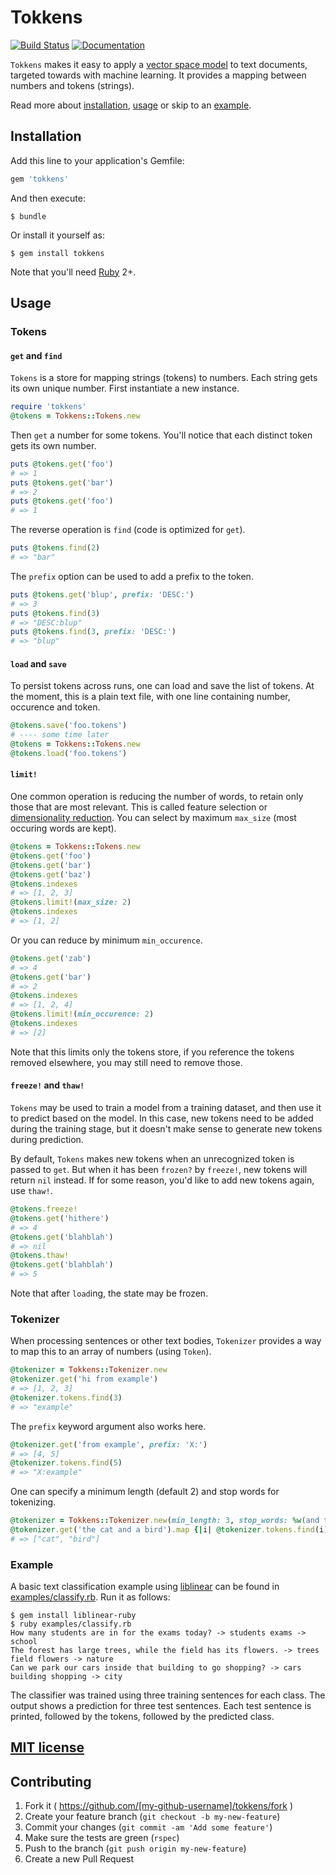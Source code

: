 # Tokkens

[![Build Status](https://travis-ci.org/q-m/tokkens-ruby.svg?branch=master)](https://travis-ci.org/q-m/tokkens-ruby)
[![Documentation](https://img.shields.io/badge/yard-docs-blue.svg)](http://www.rubydoc.info/github/q-m/tokkens-ruby/master)

`Tokkens` makes it easy to apply a [vector space model](https://en.wikipedia.org/wiki/Vector_space_model)
to text documents, targeted towards with machine learning. It provides a mapping
between numbers and tokens (strings).

Read more about [installation](#installation),  [usage](#usage) or skip to an [example](#example).

## Installation

Add this line to your application's Gemfile:

```ruby
gem 'tokkens'
```

And then execute:

    $ bundle

Or install it yourself as:

    $ gem install tokkens

Note that you'll need [Ruby](http://ruby-lang.org/) 2+.

## Usage

### Tokens

#### `get` and `find`

`Tokens` is a store for mapping strings (tokens) to numbers. Each string gets
its own unique number. First instantiate a new instance.

```ruby
require 'tokkens'
@tokens = Tokkens::Tokens.new
```

Then `get` a number for some tokens. You'll notice that each distinct token
gets its own number.

```ruby
puts @tokens.get('foo')
# => 1
puts @tokens.get('bar')
# => 2
puts @tokens.get('foo')
# => 1
```

The reverse operation is `find` (code is optimized for `get`).

```ruby
puts @tokens.find(2)
# => "bar"
```

The `prefix` option can be used to add a prefix to the token.

```ruby
puts @tokens.get('blup', prefix: 'DESC:')
# => 3
puts @tokens.find(3)
# => "DESC:blup"
puts @tokens.find(3, prefix: 'DESC:')
# => "blup"
```

#### `load` and `save`

To persist tokens across runs, one can load and save the list of tokens. At the
moment, this is a plain text file, with one line containing number, occurence and token.

```ruby
@tokens.save('foo.tokens')
# ---- some time later
@tokens = Tokkens::Tokens.new
@tokens.load('foo.tokens')
```

#### `limit!`

One common operation is reducing the number of words, to retain only those that are
most relevant. This is called feature selection or
[dimensionality reduction](https://en.wikipedia.org/wiki/Dimensionality_reduction).
You can select by maximum `max_size` (most occuring words are kept).

```ruby
@tokens = Tokkens::Tokens.new
@tokens.get('foo')
@tokens.get('bar')
@tokens.get('baz')
@tokens.indexes
# => [1, 2, 3]
@tokens.limit!(max_size: 2)
@tokens.indexes
# => [1, 2]
```

Or you can reduce by minimum `min_occurence`.

```ruby
@tokens.get('zab')
# => 4
@tokens.get('bar')
# => 2
@tokens.indexes
# => [1, 2, 4]
@tokens.limit!(min_occurence: 2)
@tokens.indexes
# => [2]
```

Note that this limits only the tokens store, if you reference the tokens removed
elsewhere, you may still need to remove those.

#### `freeze!` and `thaw!`

`Tokens` may be used to train a model from a training dataset, and then use it to
predict based on the model. In this case, new tokens need to be added during the
training stage, but it doesn't make sense to generate new tokens during prediction.

By default, `Tokens` makes new tokens when an unrecognized token is passed to `get`.
But when it has been `frozen?` by `freeze!`, new tokens will return `nil` instead.
If for some reason, you'd like to add new tokens again, use `thaw!`.

```ruby
@tokens.freeze!
@tokens.get('hithere')
# => 4
@tokens.get('blahblah')
# => nil
@tokens.thaw!
@tokens.get('blahblah')
# => 5
```

Note that after `load`ing, the state may be frozen.

### Tokenizer

When processing sentences or other text bodies, `Tokenizer` provides a way to map
this to an array of numbers (using `Token`).

```ruby
@tokenizer = Tokkens::Tokenizer.new
@tokenizer.get('hi from example')
# => [1, 2, 3]
@tokenizer.tokens.find(3)
# => "example"
```

The `prefix` keyword argument also works here.

```ruby
@tokenizer.get('from example', prefix: 'X:')
# => [4, 5]
@tokenizer.tokens.find(5)
# => "X:example"
```

One can specify a minimum length (default 2) and stop words for tokenizing.

```ruby
@tokenizer = Tokkens::Tokenizer.new(min_length: 3, stop_words: %w(and the))
@tokenizer.get('the cat and a bird').map {|i| @tokenizer.tokens.find(i)}
# => ["cat", "bird"]
```

### Example

A basic text classification example using [liblinear](https://www.csie.ntu.edu.tw/~cjlin/liblinear/)
can be found in [examples/classify.rb](examples/classify.rb). Run it as follows:

```
$ gem install liblinear-ruby
$ ruby examples/classify.rb
How many students are in for the exams today? -> students exams -> school
The forest has large trees, while the field has its flowers. -> trees field flowers -> nature
Can we park our cars inside that building to go shopping? -> cars building shopping -> city
```

The classifier was trained using three training sentences for each class.
The output shows a prediction for three test sentences. Each test sentence is
printed, followed by the tokens, followed by the predicted class.

## [MIT license](LICENSE.md)

## Contributing

1. Fork it ( https://github.com/[my-github-username]/tokkens/fork )
2. Create your feature branch (`git checkout -b my-new-feature`)
3. Commit your changes (`git commit -am 'Add some feature'`)
4. Make sure the tests are green (`rspec`)
4. Push to the branch (`git push origin my-new-feature`)
5. Create a new Pull Request

